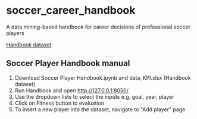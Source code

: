 # soccer_career_handbook
A data mining-based handbook for career decisions of professional soccer players 

[Handbook dataset](https://docs.google.com/spreadsheets/d/1m7b-nmyUWFZotk7q4TgX8Gwm0kCQ92ta/edit?usp=sharing&ouid=100438578617681991064&rtpof=true&sd=true)

## Soccer Player Handbook manual  
1. Download Soccer Player Handbook.ipynb and data_KPI.xlsx (Handbook dataset)  
2. Run Handbook and open http://127.0.0.1:8050/ 
3. Use the dropdown lists to select the inputs e.g. goal, year, player
4. Click on Fitness button to evaluation  
5. To insert a new player into the dataset, navigate to "Add player" page

